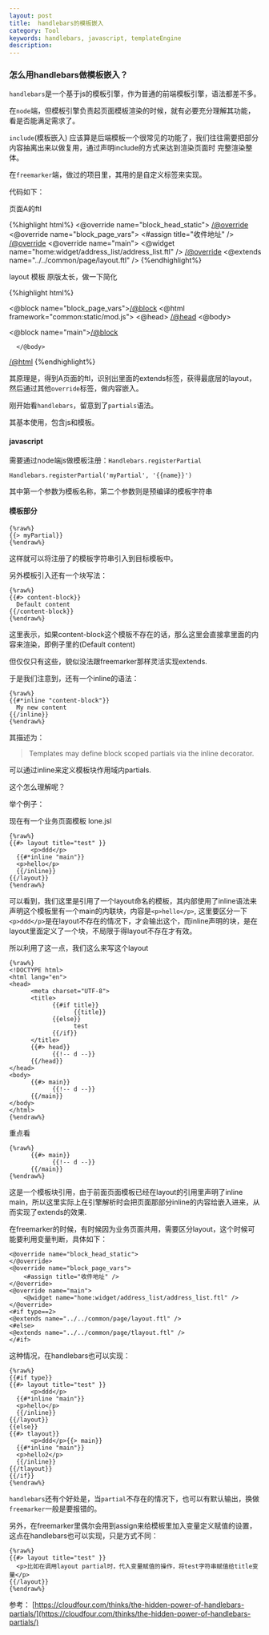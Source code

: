 ```yaml
---
layout: post
title:  handlebars的模板嵌入
category: Tool
keywords: handlebars, javascript, templateEngine
description: 
---
```


### 怎么用handlebars做模板嵌入？

`handlebars`是一个基于js的模板引擎，作为普通的前端模板引擎，语法都差不多。

在`node`端，但模板引擎负责起页面模板渲染的时候，就有必要充分理解其功能，看是否能满足需求了。

`include`(模板嵌入) 应该算是后端模板一个很常见的功能了，我们往往需要把部分内容抽离出来以做复用，通过声明include的方式来达到渲染页面时 完整渲染整体。

在`freemarker`端，做过的项目里，其用的是自定义标签来实现。

代码如下：

页面A的ftl

{%highlight html%}
<@override name="block_head_static">
</@override>
<@override name="block_page_vars">
    <#assign title="收件地址" />
</@override>
<@override name="main">
    <@widget name="home:widget/address_list/address_list.ftl" />
</@override>
<@extends name="../../common/page/layout.ftl" />
{%endhighlight%}

layout 模板 原版太长，做一下简化

{%highlight html%}
<!DOCTYPE html>
<@block name="block_page_vars"></@block>
<@html framework="common:static/mod.js">
      <@head>
          <meta charset="utf-8" />
          <title>${title?default("")}</title>
      </@head>
      <@body>
            <div class="wrapper">
                  <div class="content" id="content">
                        <div class="cf main" id="main">
                              <@block name="main"></@block>
                        </div>
                  </div>
            </div>

      </@body>
</@html>
{%endhighlight%}

其原理是，得到A页面的ftl，识别出里面的extends标签，获得最底层的layout，然后通过其他`override`标签，做内容嵌入。


刚开始看`handlebars`，留意到了`partials`语法。

其基本使用，包含js和模板。

#### javascript

需要通过node端js做模板注册：`Handlebars.registerPartial`

~~~
Handlebars.registerPartial('myPartial', '{{name}}')
~~~

其中第一个参数为模板名称，第二个参数则是预编译的模板字符串

#### 模板部分

~~~
{%raw%}
{{> myPartial}}
{%endraw%}
~~~

这样就可以将注册了的模板字符串引入到目标模板中。

另外模板引入还有一个块写法：

~~~
{%raw%}
{{#> content-block}}
  Default content
{{/content-block}}
{%endraw%}
~~~

这里表示，如果content-block这个模板不存在的话，那么这里会直接拿里面的内容来渲染，即例子里的(Default content)


但仅仅只有这些，貌似没法跟freemarker那样灵活实现extends.

于是我们注意到，还有一个inline的语法：

~~~
{%raw%}
{{#*inline "content-block"}}
  My new content
{{/inline}}
{%endraw%}
~~~

其描述为：

> Templates may define block scoped partials via the inline decorator.

可以通过inline来定义模板块作用域内partials.

这个怎么理解呢？

举个例子：

现在有一个业务页面模板 lone.jsl

~~~
{%raw%}
{{#> layout title="test" }}
      <p>ddd</p>
  {{#*inline "main"}}
  <p>hello</p>
  {{/inline}}
{{/layout}}
{%endraw%}
~~~

可以看到，我们这里是引用了一个layout命名的模板，其内部使用了inline语法来声明这个模板里有一个main的内联块，内容是`<p>hello</p>`, 这里要区分一下`<p>ddd</p>`是在layout不存在的情况下，才会输出这个，而inline声明的块，是在layout里面定义了一个块，不局限于得layout不存在才有效。

所以利用了这一点，我们这么来写这个layout

~~~
{%raw%}
<!DOCTYPE html>
<html lang="en">
<head>
      <meta charset="UTF-8">
      <title>
            {{#if title}}
                  {{title}}
            {{else}}
                  test
            {{/if}}     
      </title>
      {{#> head}}
            {{!-- d --}}
      {{/head}}
</head>
<body>
      {{#> main}}
            {{!-- d --}}
      {{/main}}
</body>
</html>
{%endraw%}
~~~

重点看

~~~
{%raw%}
      {{#> main}}
            {{!-- d --}}
      {{/main}}
{%endraw%}
~~~

这是一个模板块引用，由于前面页面模板已经在layout的引用里声明了inline main，所以这里实际上在引擎解析时会把页面那部分inline的内容给嵌入进来，从而实现了extends的效果.

在freemarker的时候，有时候因为业务页面共用，需要区分layout，这个时候可能要利用变量判断，具体如下：

~~~
<@override name="block_head_static">
</@override>
<@override name="block_page_vars">
    <#assign title="收件地址" />
</@override>
<@override name="main">
    <@widget name="home:widget/address_list/address_list.ftl" />
</@override>
<#if type==2>
<@extends name="../../common/page/layout.ftl" />
<#else>
<@extends name="../../common/page/tlayout.ftl" />
</#if>
~~~

这种情况，在handlebars也可以实现：

~~~
{%raw%}
{{#if type}}
{{#> layout title="test" }}
      <p>ddd</p>
  {{#*inline "main"}}
  <p>hello</p>
  {{/inline}}
{{/layout}}
{{else}}
{{#> tlayout}}
      <p>ddd</p>{{> main}}
  {{#*inline "main"}}
  <p>hello2</p>
  {{/inline}}
{{/tlayout}}
{{/if}}
{%endraw%}
~~~

`handlebars`还有个好处是，当`partial`不存在的情况下，也可以有默认输出，换做`freemarker`一般是要报错的。

另外，在freemarker里偶尔会用到assign来给模板里加入变量定义赋值的设置，这点在handlebars也可以实现，只是方式不同：

~~~
{%raw%}
{{#> layout title="test" }}
  <p>比如在调用layout partial时，代入变量赋值的操作，将test字符串赋值给title变量</p>
{{/layout}}
{%endraw%}
~~~

参考： [https://cloudfour.com/thinks/the-hidden-power-of-handlebars-partials/](https://cloudfour.com/thinks/the-hidden-power-of-handlebars-partials/)




